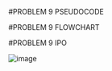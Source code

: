 #PROBLEM 9 PSEUDOCODE

#PROBLEM 9 FLOWCHART

#PROBLEM 9 IPO

![image](https://github.com/user-attachments/assets/15afe491-5c21-4ca5-b6a8-6fde98fda483)
